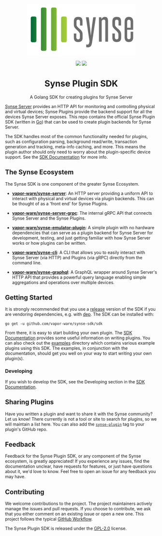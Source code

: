 <p align="center"><a href="https://www.vapor.io/"><img src="docs/assets/logo.png" width="360"></a></p>
<p align="center">
    <a href="https://circleci.com/gh/vapor-ware/synse-sdk"><img src="https://circleci.com/gh/vapor-ware/synse-sdk.svg?style=shield&circle-token=a35e96598e3df84da3dc58a4f0f9dcc8632bfbd3"></a>
    <a href="https://codecov.io/gh/vapor-ware/synse-sdk"><img src="https://codecov.io/gh/vapor-ware/synse-sdk/branch/master/graph/badge.svg?token=K9qxpN6AE2" /></a>

<h1 align="center">Synse Plugin SDK</h1>
</p>

<p align="center">A Golang SDK for creating plugins for Synse Server</p>


[Synse Server][synse-server] provides an HTTP API for monitoring and controlling physical
and virtual devices; Synse Plugins provide the backend support for all the devices Synse
Server exposes. This repo contains the official Synse Plugin SDK (written in [Go][go-install])
that can be used to create plugin backends for Synse Server.

The SDK handles most of the common functionality needed for plugins, such as configuration
parsing, background read/write, transaction generation and tracking, meta-info caching, and more.
This means the plugin author should only need to worry about the plugin-specific device support.
See the [SDK Documentation][sdk-docs] for more info.


## The Synse Ecosystem
The Synse SDK is one component of the greater Synse Ecosystem.

- [**vapor-ware/synse-server**][synse-server]: An HTTP server providing a uniform API to interact
  with physical and virtual devices via plugin backends. This can be thought of as a 'front end'
  for Synse Plugins.

- [**vapor-ware/synse-server-grpc**][synse-grpc]: The internal gRPC API that connects Synse
  Server and the Synse Plugins.

- [**vapor-ware/synse-emulator-plugin**][synse-emulator]: A simple plugin with no hardware
  dependencies that can serve as a plugin backend for Synse Server for development,
  testing, and just getting familiar with how Synse Server works or how plugins can be
  written.

- [**vapor-ware/synse-cli**][synse-cli]: A CLI that allows you to easily interact with
  Synse Server (via HTTP) and Plugins (via gRPC) directly from the command line.

- [**vapor-ware/synse-graphql**][synse-graphql]: A GraphQL wrapper around Synse Server's
  HTTP API that provides a powerful query language enabling simple aggregations and
  operations over multiple devices.


## Getting Started
It is strongly recommended that you use a [release][releases] version of the SDK if you are
vendoring dependencies, e.g. with [dep][dep]. The SDK can be installed with:

```
go get -u github.com/vapor-ware/synse-sdk/sdk
```

From there, it is easy to start building your own plugin. The [SDK Documentation][sdk-docs]
provides some useful information on writing plugins. You can also check out the [examples](examples)
directory which contains various example plugins using this SDK. The examples, in conjunction
with the documentation, should get you well on your way to start writing your own plugin(s).


### Developing
If you wish to develop the SDK, see the Developing section in the [SDK Documentation][sdk-docs].


## Sharing Plugins
Have you written a plugin and want to share it with the Synse community? Let us know!
There currently is not a tool or site to search for plugins, so we will maintain a list
here. You can also add the [`synse-plugin`][synse-plugin-tag] tag to your plugin's GitHub repo.

## Feedback
Feedback for the Synse Plugin SDK, or any component of the Synse ecosystem, is greatly appreciated!
If you experience any issues, find the documentation unclear, have requests for features,
or just have questions about it, we'd love to know. Feel free to open an issue for any
feedback you may have.

## Contributing
We welcome contributions to the project. The project maintainers actively manage the issues
and pull requests. If you choose to contribute, we ask that you either comment on an existing
issue or open a new one. This project follows the typical [GitHub Workflow][gh-workflow].

The Synse Plugin SDK is released under the [GPL-2.0](LICENSE) license.


[go-install]: https://golang.org/doc/install
[releases]: https://github.com/vapor-ware/synse-sdk/releases
[dep]: https://github.com/golang/dep
[sdk-docs]: https://vapor-ware.github.io/synse-sdk/
[synse-server]: https://github.com/vapor-ware/synse-server
[synse-cli]: https://github.com/vapor-ware/synse-cli
[synse-emulator]: https://github.com/vapor-ware/synse-emulator-plugin
[synse-graphql]: https://github.com/vapor-ware/synse-graphql
[synse-grpc]: https://github.com/vapor-ware/synse-server-grpc
[gh-workflow]: https://guides.github.com/introduction/flow/
[synse-plugin-tag]: https://github.com/topics/synse-plugin